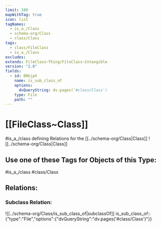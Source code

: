 ```yaml
---
limit: 100
mapWithTag: true
icon: list
tagNames:
  - is_a_/Class
  - schema-org/Class
  - class/Class
tags:
  - class/FileClass
  - is_a_/Class
excludes: 
extends: FileClass~Thing/FileClass~Intangible
version: "2.0"
fields:
  - id: 0NkjpX
    name: is_sub_class_of
    options:
      dvQueryString: dv.pages('#class/Class')
    type: File
    path: ""
---
```


# [[FileClass~Class]]

#is_a_/class defining Relations for the [[../schema-org/Class|Class]] 
![[../schema-org/Class|Class]] 

## Use one of these Tags for Objects of this Type:

#is_a_/class 
#class/Class  

## Relations: 

### Subclass Relation: 
![[../schema-org/Class/is_sub_class_of|subclassOf]] 
is_sub_class_of::  {"type":"File","options":{"dvQueryString":"dv.pages('#class/Class')"}}


